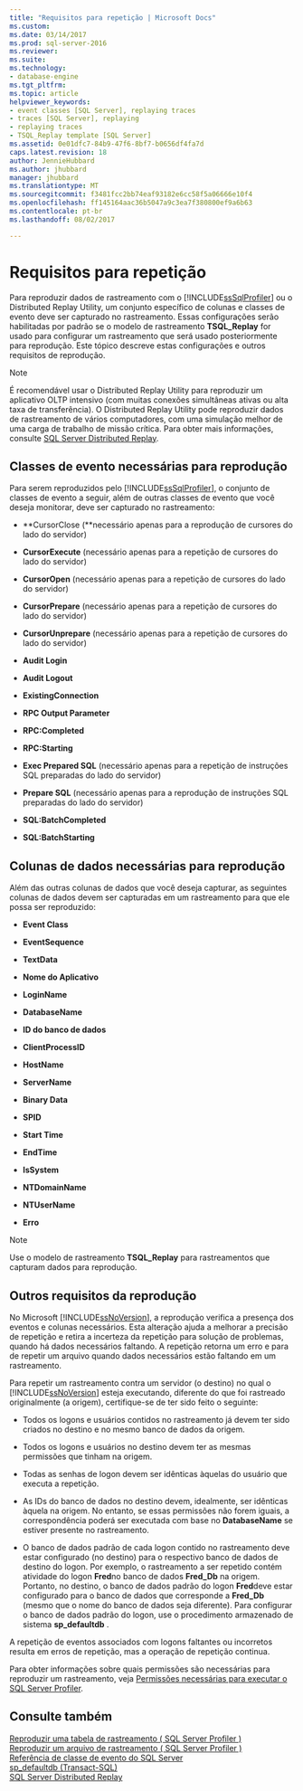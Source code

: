 ```yaml
---
title: "Requisitos para repetição | Microsoft Docs"
ms.custom: 
ms.date: 03/14/2017
ms.prod: sql-server-2016
ms.reviewer: 
ms.suite: 
ms.technology:
- database-engine
ms.tgt_pltfrm: 
ms.topic: article
helpviewer_keywords:
- event classes [SQL Server], replaying traces
- traces [SQL Server], replaying
- replaying traces
- TSQL_Replay template [SQL Server]
ms.assetid: 0e01dfc7-84b9-47f6-8bf7-b0656df4fa7d
caps.latest.revision: 18
author: JennieHubbard
ms.author: jhubbard
manager: jhubbard
ms.translationtype: MT
ms.sourcegitcommit: f3481fcc2bb74eaf93182e6cc58f5a06666e10f4
ms.openlocfilehash: ff145164aac36b5047a9c3ea7f380800ef9a6b63
ms.contentlocale: pt-br
ms.lasthandoff: 08/02/2017

---
```

# <a name="replay-requirements"></a>Requisitos para repetição
  Para reproduzir dados de rastreamento com o [!INCLUDE[ssSqlProfiler](../../includes/sssqlprofiler-md.md)] ou o Distributed Replay Utility, um conjunto específico de colunas e classes de evento deve ser capturado no rastreamento. Essas configurações serão habilitadas por padrão se o modelo de rastreamento **TSQL_Replay** for usado para configurar um rastreamento que será usado posteriormente para reprodução. Este tópico descreve estas configurações e outros requisitos de reprodução.  
  
> [!NOTE]  
>  É recomendável usar o Distributed Replay Utility para reproduzir um aplicativo OLTP intensivo (com muitas conexões simultâneas ativas ou alta taxa de transferência). O Distributed Replay Utility pode reproduzir dados de rastreamento de vários computadores, com uma simulação melhor de uma carga de trabalho de missão crítica. Para obter mais informações, consulte [SQL Server Distributed Replay](../../tools/distributed-replay/sql-server-distributed-replay.md).  
  
## <a name="event-classes-required-for-replay"></a>Classes de evento necessárias para reprodução  
 Para serem reproduzidos pelo [!INCLUDE[ssSqlProfiler](../../includes/sssqlprofiler-md.md)], o conjunto de classes de evento a seguir, além de outras classes de evento que você deseja monitorar, deve ser capturado no rastreamento:  
  
-   **CursorClose (**necessário apenas para a reprodução de cursores do lado do servidor)  
  
-   **CursorExecute** (necessário apenas para a repetição de cursores do lado do servidor)  
  
-   **CursorOpen** (necessário apenas para a repetição de cursores do lado do servidor)  
  
-   **CursorPrepare** (necessário apenas para a repetição de cursores do lado do servidor)  
  
-   **CursorUnprepare** (necessário apenas para a repetição de cursores do lado do servidor)  
  
-   **Audit Login**  
  
-   **Audit Logout**  
  
-   **ExistingConnection**  
  
-   **RPC Output Parameter**  
  
-   **RPC:Completed**  
  
-   **RPC:Starting**  
  
-   **Exec Prepared SQL** (necessário apenas para a repetição de instruções SQL preparadas do lado do servidor)  
  
-   **Prepare SQL** (necessário apenas para a reprodução de instruções SQL preparadas do lado do servidor)  
  
-   **SQL:BatchCompleted**  
  
-   **SQL:BatchStarting**  
  
## <a name="data-columns-required-for-replay"></a>Colunas de dados necessárias para reprodução  
 Além das outras colunas de dados que você deseja capturar, as seguintes colunas de dados devem ser capturadas em um rastreamento para que ele possa ser reproduzido:  
  
-   **Event Class**  
  
-   **EventSequence**  
  
-   **TextData**  
  
-   **Nome do Aplicativo**  
  
-   **LoginName**  
  
-   **DatabaseName**  
  
-   **ID do banco de dados**  
  
-   **ClientProcessID**  
  
-   **HostName**  
  
-   **ServerName**  
  
-   **Binary Data**  
  
-   **SPID**  
  
-   **Start Time**  
  
-   **EndTime**  
  
-   **IsSystem**  
  
-   **NTDomainName**  
  
-   **NTUserName**  
  
-   **Erro**  
  
> [!NOTE]  
>  Use o modelo de rastreamento **TSQL_Replay** para rastreamentos que capturam dados para reprodução.  
  
## <a name="other-replay-requirements"></a>Outros requisitos da reprodução  
 No Microsoft [!INCLUDE[ssNoVersion](../../includes/ssnoversion-md.md)], a reprodução verifica a presença dos eventos e colunas necessários. Esta alteração ajuda a melhorar a precisão de repetição e retira a incerteza da repetição para solução de problemas, quando há dados necessários faltando. A repetição retorna um erro e para de repetir um arquivo quando dados necessários estão faltando em um rastreamento.  
  
 Para repetir um rastreamento contra um servidor (o destino) no qual o [!INCLUDE[ssNoVersion](../../includes/ssnoversion-md.md)] esteja executando, diferente do que foi rastreado originalmente (a origem), certifique-se de ter sido feito o seguinte:  
  
-   Todos os logons e usuários contidos no rastreamento já devem ter sido criados no destino e no mesmo banco de dados da origem.  
  
-   Todos os logons e usuários no destino devem ter as mesmas permissões que tinham na origem.  
  
-   Todas as senhas de logon devem ser idênticas àquelas do usuário que executa a repetição.  
  
-   As IDs do banco de dados no destino devem, idealmente, ser idênticas àquela na origem. No entanto, se essas permissões não forem iguais, a correspondência poderá ser executada com base no **DatabaseName** se estiver presente no rastreamento.  
  
-   O banco de dados padrão de cada logon contido no rastreamento deve estar configurado (no destino) para o respectivo banco de dados de destino do logon. Por exemplo, o rastreamento a ser repetido contém atividade do logon **Fred**no banco de dados **Fred_Db** na origem. Portanto, no destino, o banco de dados padrão do logon **Fred**deve estar configurado para o banco de dados que corresponde a **Fred_Db** (mesmo que o nome do banco de dados seja diferente). Para configurar o banco de dados padrão do logon, use o procedimento armazenado de sistema **sp_defaultdb** .  
  
 A repetição de eventos associados com logons faltantes ou incorretos resulta em erros de repetição, mas a operação de repetição continua.  
  
 Para obter informações sobre quais permissões são necessárias para reproduzir um rastreamento, veja [Permissões necessárias para executar o SQL Server Profiler](../../tools/sql-server-profiler/permissions-required-to-run-sql-server-profiler.md).  
  
## <a name="see-also"></a>Consulte também  
 [Reproduzir uma tabela de rastreamento &#40; SQL Server Profiler &#41;](../../tools/sql-server-profiler/replay-a-trace-table-sql-server-profiler.md)   
 [Reproduzir um arquivo de rastreamento &#40; SQL Server Profiler &#41;](../../tools/sql-server-profiler/replay-a-trace-file-sql-server-profiler.md)   
 [Referência de classe de evento do SQL Server](../../relational-databases/event-classes/sql-server-event-class-reference.md)   
 [sp_defaultdb &#40;Transact-SQL&#41;](../../relational-databases/system-stored-procedures/sp-defaultdb-transact-sql.md)   
 [SQL Server Distributed Replay](../../tools/distributed-replay/sql-server-distributed-replay.md)  
  
  
